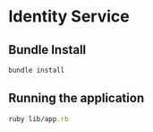 # Identity Service

## Bundle Install

```ruby
bundle install
```

## Running the application

```ruby
ruby lib/app.rb
```

